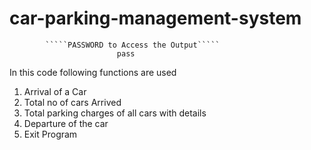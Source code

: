 # car-parking-management-system

            `````PASSWORD to Access the Output`````
                            pass

In this code following functions are used 

1. Arrival of a Car
2. Total no of cars Arrived
3. Total parking charges of all cars with details
4. Departure of the car
5. Exit Program
